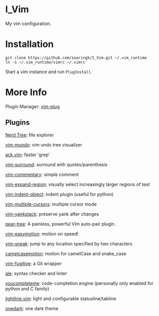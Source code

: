 # I_Vim

My vim configuration.

# Installation

```
git clone https://github.com/soaringk/I_Vim.git ~/.vim_runtime
ln -s ~/.vim_runtime/vimrc ~/.vimrc
```

Start a vim instance and run `PlugInstall`.

# More Info

Plugin Manager: [vim-plug](https://github.com/junegunn/vim-plug)

## Plugins

[Nerd Tree](https://github.com/preservim/nerdtree): file explorer

[vim-mundo](https://github.com/simnalamburt/vim-mundo): vim undo tree visualizer

[ack.vim](https://github.com/mileszs/ack.vim): faster 'grep'

[vim-surround](https://github.com/tpope/vim-surround): surround with quotes/parenthesis

[vim-commentary](https://github.com/tpope/vim-commentary): simple comment

[vim-expand-region](https://github.com/terryma/vim-expand-region): visually select increasingly larger regions of text

[vim-indent-object](https://github.com/michaeljsmith/vim-indent-object): indent plugin (useful for python)

[vim-multiple-cursors](https://github.com/terryma/vim-multiple-cursors): multiple cursor mode

[vim-yankstack](https://github.com/maxbrunsfeld/vim-yankstack): preserve yank after changes

[pear-tree](https://github.com/tmsvg/pear-tree): A painless, powerful Vim auto-pair plugin.

[vim-easymotion](https://github.com/easymotion/vim-easymotion): motion on speed!

[vim-sneak](https://github.com/justinmk/vim-sneak): jump to any location specified by two characters

[camelcasemotion](https://github.com/bkad/CamelCaseMotion): motion for camelCase and snake_case

[vim-fugitive](https://github.com/tpope/vim-fugitive): a Git wrapper

[ale](https://github.com/dense-analysis/ale): syntax checker and linter

[youcompleteme](https://github.com/ycm-core/YouCompleteMe): code-completion engine (personally only enabled for python and C family)

[lightline.vim](https://github.com/itchyny/lightline.vim): light and configurable statusline/tabline

[onedark](https://github.com/joshdick/onedark.vim): one dark theme
